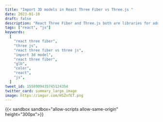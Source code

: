 ```yaml
---
title: "Import 3D models in React Three Fiber vs Three.js "
date: 2023-01-10
draft: false
description: "React Three Fiber and Three.js both are libraries for adding 3D elements on the web. What are the differences? How to import a 3D model in React Three Fiber vs Three.js? How to change the color of a GLB oject?"
tags: ["react", "js"]
keywords:
  [
    "react three fiber",
    "three js",
    "react three fiber vs three js",
    "import 3d model",
    "react three fiber",
    "glb",
    "color",
    "react",
    "js",
  ]
tweet_id: 1558909435745124354
twitter_card: summary_large_image
image: https://imgur.com/H5ZnfET.png
---
```


{{< sandbox sandbox="allow-scripts allow-same-origin" height="300px">}}

<html>
  <head>
    <style>
      * {
          margin: 0;
          padding: 0;
      }

      html,
      body {
          overflow: hidden;
      }

      .webgl {
          position: fixed;
          top: 0;
          left: 0;
          outline: none;
      }
    </style>

  </head>
  <body>
    <canvas class="webgl"></canvas>
    <script async src="https://unpkg.com/es-module-shims@1.3.6/dist/es-module-shims.js"></script>
    <script type="importmap">
      {
        "imports": {
          "three": "https://unpkg.com/three/build/three.module.js"
        }
      }
    </script>
    <script type="module">
      import * as THREE from 'three';
      import { OrbitControls } from 'https://unpkg.com/three/examples/jsm/controls/OrbitControls.js';
      import { GLTFLoader } from 'https://unpkg.com/three/examples/jsm/loaders/GLTFLoader.js';
      const canvas = document.querySelector('canvas.webgl')
      const scene = new THREE.Scene();
      scene.background = new THREE.Color(0x121212);
      const sizes = {
          width: window.innerWidth,
          height: window.innerHeight
      }
      window.addEventListener('resize', () => {
          sizes.width = window.innerWidth
          sizes.height = window.innerHeight
          camera.aspect = sizes.width / sizes.height
          camera.updateProjectionMatrix()
          renderer.setSize(sizes.width, sizes.height)
          renderer.setPixelRatio(Math.min(window.devicePixelRatio, 2))
      })
      const light = new THREE.AmbientLight( 0x404040, 2 ); // soft white light
      scene.add( light );
      const directionalLight = new THREE.DirectionalLight( 0xffffff, 1 );
      scene.add( directionalLight );
      const camera = new THREE.PerspectiveCamera( 45, sizes.width / sizes.height, 1, 1000 );
      camera.position.x = 1
      camera.position.y = 1
      camera.position.z = 7
      scene.add(camera)
      const renderer = new THREE.WebGLRenderer({
          canvas: canvas,
          antialias: true,
      })
      renderer.setSize(sizes.width, sizes.height)
      renderer.setPixelRatio(Math.min(window.devicePixelRatio, 2))
      const controls = new OrbitControls( camera, renderer.domElement );
      controls.enableDamping = true
      const loader = new GLTFLoader();
      loader.load( '/models/capybara.glb', function ( gltf ) {
        const capy = gltf.scene;
        var newMaterial = new THREE.MeshPhysicalMaterial({color: 0xbf743d});
        capy.traverse((o) => {
          if (o.isMesh) {
            o.material = newMaterial
          }
        });
        scene.add( capy );
        capy.position.set(0, 0.35, 0);
      }, undefined, function ( error ) {
        console.error( error );
      } );
      const clock = new THREE.Clock()
      let lastElapsedTime = 0
      const tick = () => {
          const elapsedTime = clock.getElapsedTime()
          const deltaTime = elapsedTime - lastElapsedTime
          lastElapsedTime = elapsedTime
          controls.update()
          renderer.render(scene, camera)
          window.requestAnimationFrame(tick)
      }
      tick()
    </script>

  </body>
</html>

{{</ sandbox >}}

## What is React Three Fiber?

React Three Fiber is a new React renderer for [Three.js](https://threejs.org/), it's an **abstraction layer on top of Three.js**, so you can use Three.js without having to worry about the underlying implementation.

## Base application

### Three.js

Here is a simple bare Three.js template to get your started:

You can also see clone this template from [here](https://github.com/brunosimon/threejs-template-simple)

```html
<!-- index.html -->
<html>
  <head>
    <style>
      * {
          margin: 0;
          padding: 0;
      }

      html,
      body {
          overflow: hidden;
      }

      .webgl {
          position: fixed;
          top: 0;
          left: 0;
          outline: none;
      }
    </style>

  </head>
  <body>
    <canvas class="webgl"></canvas>
    <script async src="https://unpkg.com/es-module-shims@1.3.6/dist/es-module-shims.js"></script>
    <script type="importmap">
      {
        "imports": {
          "three": "https://unpkg.com/three/build/three.module.js"
        }
      }
    </script>
    <script type="module" src="main.js">
  </body>
</html>
```

```js
import * as THREE from "three";
import { OrbitControls } from "three/examples/jsm/controls/OrbitControls.js";

const canvas = document.querySelector("canvas.webgl");
// Scene
const scene = new THREE.Scene();

const sizes = {
  width: window.innerWidth,
  height: window.innerHeight,
};

window.addEventListener("resize", () => {
  // Update sizes
  sizes.width = window.innerWidth;
  sizes.height = window.innerHeight;

  // Update camera
  camera.aspect = sizes.width / sizes.height;
  camera.updateProjectionMatrix();

  // Update renderer
  renderer.setSize(sizes.width, sizes.height);
  renderer.setPixelRatio(Math.min(window.devicePixelRatio, 2));
});

const camera = new THREE.PerspectiveCamera(
  75,
  sizes.width / sizes.height,
  0.1,
  100
);
camera.position.x = 1;
camera.position.y = 1;
camera.position.z = 1;
scene.add(camera);

// Controls
const controls = new OrbitControls(camera, canvas);
controls.enableDamping = true;

// Lights
const light = new THREE.AmbientLight(0x404040, 2); // soft white light
scene.add(light);

const directionalLight = new THREE.DirectionalLight(0xffffff, 1);
scene.add(directionalLight);

// Renderer
const renderer = new THREE.WebGLRenderer({
  canvas: canvas,
  antialias: true,
});
renderer.setSize(sizes.width, sizes.height);
renderer.setPixelRatio(Math.min(window.devicePixelRatio, 2));

// Animate
const clock = new THREE.Clock();
let lastElapsedTime = 0;

const tick = () => {
  const elapsedTime = clock.getElapsedTime();
  const deltaTime = elapsedTime - lastElapsedTime;
  lastElapsedTime = elapsedTime;

  // Update controls
  controls.update();

  // Render
  renderer.render(scene, camera);

  // Call tick again on the next frame
  window.requestAnimationFrame(tick);
};

tick();
```

### In React Three Fiber

Which is basically the same as doing this in React Three Fiber, as you can see it's really abstracted away from Three.js:

```jsx
import { OrbitControls } from "@react-three/drei";
import { Canvas } from "@react-three/fiber";

export default function App() {
  return (
    <div className="App">
      <Canvas camera={{ position: [0, 0, 10], fov: 55 }}>
        <ambientLight intensity={0.6} />
        <pointLight position={[10, 10, 10]} />
        <OrbitControls />
      </Canvas>
    </div>
  );
}
```

## Import 3D model

You can download the capybara 3D model i'm using for this tutorial [here](https://gabriellazcano.com/models/capybara.glb)

It's a GLB file so you will have to use the GLTFLoader to load it. There's many other loaders for [different file types](https://docs.pmnd.rs/react-three-fiber/tutorials/loading-models), but the GLTFLoader is the most common one.

### In Three.js

```js
// Import GLTFLoader from unpkg
import { GLTFLoader } from "https://unpkg.com/three/examples/jsm/loaders/GLTFLoader.js";

const loader = new GLTFLoader();
loader.load(
  "/models/capybara.glb", // load the model
  function (gltf) {
    const capy = gltf.scene;

    // change the color of the model
    var newMaterial = new THREE.MeshPhysicalMaterial({ color: 0xbf743d });
    capy.traverse((o) => {
      if (!o.isMesh) return;

      o.material = newMaterial;
    });

    // add capybara to the scene
    scene.add(capy);
  },
  undefined,
  function (error) {
    // handle errors
    console.error(error);
  }
);
```

### In React Three Fiber

```jsx
import { useLoader } from "@react-three/fiber";
import { Suspense, useMemo } from "react";
import { GLTFLoader } from "three/examples/jsm/loaders/GLTFLoader";

export default function Capybara() {
  const { materials, scene } = useLoader(
    GLTFLoader,
    "https://gabriellazcano.com/models/capybara.glb"
  ); // load the model

  useMemo(() => {
    for (const material in materials) {
      // iterate the materials
      if (Object.prototype.hasOwnProperty.call(materials, material)) {
        // change the color of all the materials (there's only one in this model)
        materials[material].color.set("#bb6f3e");
        // you can also change the color of a specific material if you know the name of the material
      }
    }
  }, [materials]);

  // return the primitive with our scene and changed materials
  return <primitive object={scene} />;
}
```

Simply import the component and render it in the scene wrapped with a Suspense component.

```jsx
import Capybara from "../Capybara";

export default function App() {
  return (
    <div className="App">
      <Canvas camera={{ position: [0, 0, 10], fov: 55 }}>
        <ambientLight intensity={0.6} />
        <pointLight position={[10, 10, 10]} />

        <Suspense fallback={null}>
          <Capybara />
        </Suspense>

        <OrbitControls />
      </Canvas>
    </div>
  );
}
```

## Conclusion

It's really really easy to use React Three Fiber, it manages most of the things for you. However a knowledge of Three.js is somewhat required to use React Three Fiber as some documentation and functions are written in Three.js. I would encourage you to **learn both at the same time** and test your knowledge.

## Thanks for reading, let’s connect

Thanks for reading my blog. Feel free to reach out to me if you have any questions or want to connect. You can also make a pull request if you want to improve the article :)))
